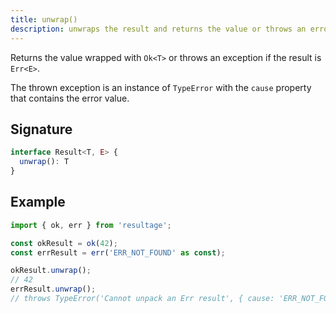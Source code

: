 ```yaml
---
title: unwrap()
description: unwraps the result and returns the value or throws an error
---
```


Returns the value wrapped with `Ok<T>` or throws an exception if the result
is `Err<E>`.

The thrown exception is an instance of `TypeError` with the `cause` property
that contains the error value.

## Signature

```typescript
interface Result<T, E> {
  unwrap(): T
}
```

## Example

```typescript
import { ok, err } from 'resultage';

const okResult = ok(42);
const errResult = err('ERR_NOT_FOUND' as const);

okResult.unwrap();
// 42
errResult.unwrap();
// throws TypeError('Cannot unpack an Err result', { cause: 'ERR_NOT_FOUND' })
```
